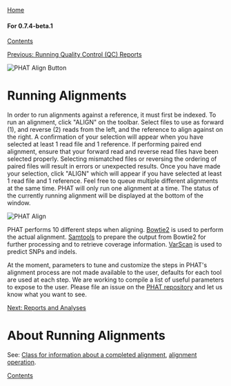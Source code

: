 [Home](https://chgibb.github.io/PHATDocs/)

#### For 0.7.4-beta.1
[Contents](https://chgibb.github.io/PHATDocs/docs/releases/0.7.4-beta.1/home)

[Previous: Running Quality Control (QC) Reports](https://chgibb.github.io/PHATDocs/docs/releases/0.7.4-beta.1/QCReports)

![PHAT Align Button](https://chgibb.github.io//PHATDocs/docs/releases/0.7.4-beta.1/AlignButton.png)

# Running Alignments
In order to run alignments against a reference, it must first be indexed. To run an alignment, click "ALIGN" on the toolbar. Select files to use as forward (1), and reverse (2) reads from the left, and the reference to align against on the right. A confirmation of your selection will appear when you have selected at least 1 read file and 1 reference. If performing paired end alignment, ensure that your forward read and reverse read files have been selected properly. Selecting mismatched files or reversing the ordering of paired files will result in errors or unexpected results. Once you have made your selection, click "ALIGN" which will appear if you have selected at least 1 read file and 1 reference. Feel free to queue multiple different alignments at the same time. PHAT will only run one alignment at a time. The status of the currently running alignment will be displayed at the bottom of the window.

![PHAT Align](https://chgibb.github.io//PHATDocs/docs/releases/0.7.4-beta.1/AlignSelected.png)

PHAT performs 10 different steps when aligning. [Bowtie2](http://bowtie-bio.sourceforge.net/bowtie2/index.shtml) is used to perform the actual alignment. [Samtools](http://www.htslib.org/doc/samtools.html) to prepare the output from Bowtie2 for further processing and to retrieve coverage information. [VarScan](http://dkoboldt.github.io/varscan/) is used to predict SNPs and indels.

At the moment, parameters to tune and customize the steps in PHAT's alignment process are not made available to the user, defaults for each tool are used at each step. We are working to compile a list of useful parameters to expose to the user. Please file an issue on the [PHAT repository](https://github.com/chgibb/PHAT) and let us know what you want to see.

[Next: Reports and Analyses](https://chgibb.github.io/PHATDocs/docs/releases/0.7.4-beta.1/reportsAndAnalyses)

# About Running Alignments
See: [Class for information about a completed alignment](https://github.com/chgibb/PHAT/blob/0.7.4-beta.1/src/req/alignData.ts), [alignment operation](https://github.com/chgibb/PHAT/blob/0.7.4-beta.1/src/req/operations/RunAlignment.ts).

[Contents](https://chgibb.github.io/PHATDocs/docs/releases/0.7.4-beta.1/home)
